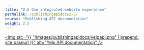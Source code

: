 ```yaml
---
title: "2.5 One integrated website experience"
permalink: /publishingapidocs2-5/
course: "Publishing API documentation"
weight: 2.5
---
```


<a href="https://www.yelp.com/developers/documentation"><img src="{{ "/images/publishingapidocs/yelpapi.png" | prepend: site.baseurl }}" alt="Yelp API documentation" /></a>

